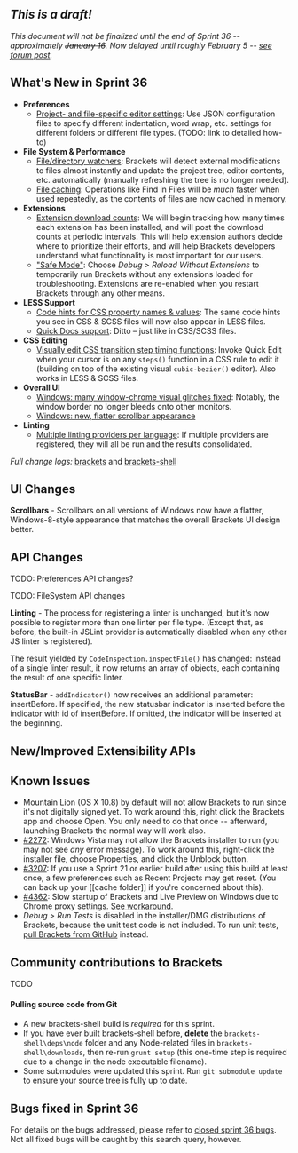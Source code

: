 _This is a draft!_
--------------------
_This document will not be finalized until the end of Sprint 36 -- approximately ~~January 16~~. Now delayed until roughly February 5 -- [see forum post](https://groups.google.com/forum/#!topic/brackets-dev/I3j_DrDXVVU)._

What's New in Sprint 36
-----------------------
* **Preferences**
    * [Project- and file-specific editor settings](https://trello.com/c/kqFFDqhR/523-3-infrastructure-for-project-file-scoped-preferences): Use JSON configuration files to specify different indentation, word wrap, etc. settings for different folders or different file types. (TODO: link to detailed how-to)
* **File System & Performance**
    * [File/directory watchers](https://trello.com/c/zldzEXmk/292-2-file-directory-watching): Brackets will detect external modifications to files almost instantly and update the project tree, editor contents, etc. automatically (manually refreshing the tree is no longer needed).
    * [File caching](https://trello.com/c/zldzEXmk/292-2-file-directory-watching): Operations like Find in Files will be _much_ faster when used repeatedly, as the contents of files are now cached in memory.
* **Extensions**
    * [Extension download counts](https://trello.com/c/qOy9Slr1/799-2-extension-download-counts): We will begin tracking how many times each extension has been installed, and will post the download counts at periodic intervals. This will help extension authors decide where to prioritize their efforts, and will help Brackets developers understand what functionality is most important for our users.
    * ["Safe Mode"](https://github.com/adobe/brackets/issues/5078): Choose _Debug > Reload Without Extensions_ to temporarily run Brackets without any extensions loaded for troubleshooting. Extensions are re-enabled when you restart Brackets through any other means.
* **LESS Support**
    * [Code hints for CSS property names & values](https://github.com/adobe/brackets/pull/6268): The same code hints you see in CSS & SCSS files will now also appear in LESS files.
    * [Quick Docs support](https://github.com/adobe/brackets/pull/6419): Ditto – just like in CSS/SCSS files.
* **CSS Editing**
    * [Visually edit CSS transition step timing functions](https://github.com/adobe/brackets/pull/5799): Invoke Quick Edit when your cursor is on any `steps()` function in a CSS rule to edit it (building on top of the existing visual `cubic-bezier()` editor). Also works in LESS & SCSS files.
* **Overall UI**
    * [Windows: many window-chrome visual glitches fixed](https://github.com/adobe/brackets-shell/pull/408): Notably, the window border no longer bleeds onto other monitors.
    * [Windows: new, flatter scrollbar appearance](https://github.com/adobe/brackets/pull/6305)
* **Linting**
    * [Multiple linting providers per language](https://github.com/adobe/brackets/pull/5235): If multiple providers are registered, they will all be run and the results consolidated.

_Full change logs:_ [brackets](https://github.com/adobe/brackets/compare/sprint-35...sprint-36#commits_bucket) and [brackets-shell](https://github.com/adobe/brackets-shell/compare/sprint-35...sprint-36#commits_bucket)


UI Changes
----------
**Scrollbars** - Scrollbars on all versions of Windows now have a flatter, Windows-8-style appearance that matches the overall Brackets UI design better.


API Changes
-----------
TODO: Preferences API changes?

TODO: FileSystem API changes

**Linting** - The process for registering a linter is unchanged, but it's now possible to register more than one linter per file type. (Except that, as before, the built-in JSLint provider is automatically disabled when any other JS linter is registered).

The result yielded by `CodeInspection.inspectFile()` has changed: instead of a single linter result, it now returns an array of objects, each containing the result of one specific linter.

**StatusBar** - `addIndicator()` now receives an additional parameter: insertBefore. If specified, the new statusbar indicator is inserted before the indicator with id of insertBefore. If omitted, the indicator will be inserted at the beginning.

New/Improved Extensibility APIs
-------------------------------


Known Issues
------------
* Mountain Lion (OS X 10.8) by default will not allow Brackets to run since it's not digitally signed yet. To work around this, right click the Brackets app and choose Open. You only need to do that once -- afterward, launching Brackets the normal way will work also.
* [#2272](https://github.com/adobe/brackets/issues/2272): Windows Vista may not allow the Brackets installer to run (you may not see _any_ error message). To work around this, right-click the installer file, choose Properties, and click the Unblock button.
* [#3207](https://github.com/adobe/brackets/issues/3207): If you use a Sprint 21 or earlier build after using this build at least once, a few preferences such as Recent Projects may get reset. (You can back up your [[cache folder]] if you're concerned about this).
* [#4362](https://github.com/adobe/brackets/issues/4362): Slow startup of Brackets and Live Preview on Windows due to Chrome proxy settings. [See workaround](https://support.google.com/chrome/answer/106010?hl=en).
* _Debug > Run Tests_ is disabled in the installer/DMG distributions of Brackets, because the unit test code is not included. To run unit tests, [pull Brackets from GitHub](https://github.com/adobe/brackets/wiki/How-to-Hack-on-Brackets#wiki-getcode) instead.


Community contributions to Brackets
-----------------------------------
TODO

#### Pulling source code from Git
* A new brackets-shell build is _required_ for this sprint.
* If you have ever built brackets-shell before, **delete** the `brackets-shell\deps\node` folder and any Node-related files in `brackets-shell\downloads`, then re-run `grunt setup` (this one-time step is required due to a change in the node executable filename).
* Some submodules were updated this sprint. Run `git submodule update` to ensure your source tree is fully up to date.

Bugs fixed in Sprint 36
-----------------------
For details on the bugs addressed, please refer to [closed sprint 36 bugs](https://github.com/adobe/brackets/issues?labels=&milestone=23&state=closed). Not all fixed bugs will be caught by this search query, however.